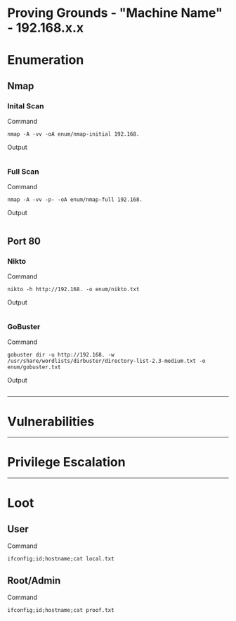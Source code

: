 # Proving Grounds - "Machine Name" - 192.168.x.x

# Enumeration
## Nmap
### Inital Scan
Command
```
nmap -A -vv -oA enum/nmap-initial 192.168.
```

Output
```

```

### Full Scan
Command
```
nmap -A -vv -p- -oA enum/nmap-full 192.168.
```

Output
```

```

## Port 80
### Nikto
Command
```
nikto -h http://192.168. -o enum/nikto.txt
```

Output
```

```

### GoBuster
Command
```
gobuster dir -u http://192.168. -w /usr/share/wordlists/dirbuster/directory-list-2.3-medium.txt -o enum/gobuster.txt
```

Output
```

```
 
---

# Vulnerabilities


---

# Privilege Escalation


---

# Loot
## User
Command
```
ifconfig;id;hostname;cat local.txt
```
>

## Root/Admin
Command
```
ifconfig;id;hostname;cat proof.txt
```
>